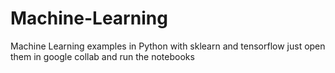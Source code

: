 # Machine-Learning
Machine Learning examples in Python with sklearn and tensorflow
just open them in google collab and run the notebooks
